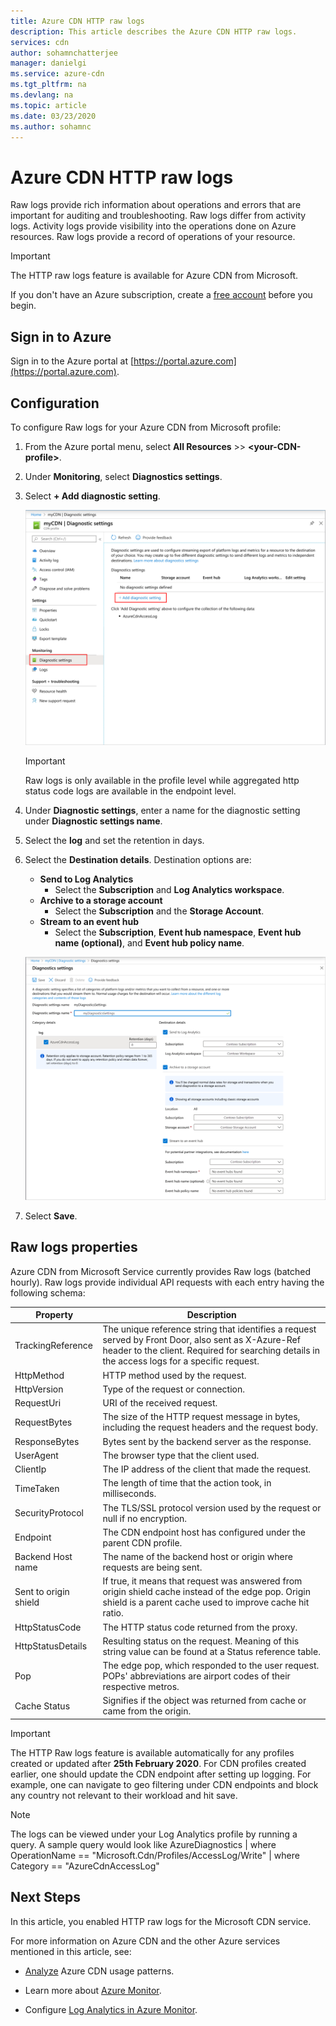 ```yaml
---
title: Azure CDN HTTP raw logs
description: This article describes the Azure CDN HTTP raw logs.
services: cdn
author: sohamnchatterjee
manager: danielgi
ms.service: azure-cdn
ms.tgt_pltfrm: na
ms.devlang: na
ms.topic: article
ms.date: 03/23/2020
ms.author: sohamnc
---
```


# Azure CDN HTTP raw logs
Raw logs provide rich information about operations and errors that are important for auditing and troubleshooting. Raw logs differ from activity logs. Activity logs provide visibility into the operations done on Azure resources. Raw logs provide a record of operations of your resource.

> [!IMPORTANT]
> The HTTP raw logs feature is available for Azure CDN from Microsoft.

If you don't have an Azure subscription, create a [free account](https://azure.microsoft.com/free/?WT.mc_id=A261C142F) before you begin. 

## Sign in to Azure

Sign in to the Azure portal at [https://portal.azure.com](https://portal.azure.com).

## Configuration

To configure Raw logs for your Azure CDN from Microsoft profile: 

1. From the Azure portal menu, select **All Resources** >> **\<your-CDN-profile>**.

2. Under **Monitoring**, select **Diagnostics settings**.

3. Select **+ Add diagnostic setting**.

    ![CDN diagnostic setting](./media/cdn-raw-logs/raw-logs-01.png)

    > [!IMPORTANT]
    > Raw logs is only available in the profile level while aggregated http status code logs are available in the endpoint level.

4. Under **Diagnostic settings**, enter a name for the diagnostic setting under **Diagnostic settings name**.

5. Select the **log** and set the retention in days.

6. Select the **Destination details**. Destination options are:
    * **Send to Log Analytics**
        * Select the **Subscription** and **Log Analytics workspace**.
    * **Archive to a storage account**
        * Select the **Subscription** and the **Storage Account**.
    * **Stream to an event hub**
        * Select the **Subscription**, **Event hub namespace**, **Event hub name (optional)**, and **Event hub policy name**.

    ![CDN diagnostic setting](./media/cdn-raw-logs/raw-logs-02.png)

7. Select **Save**.

## Raw logs properties

Azure CDN from Microsoft Service currently provides Raw logs (batched hourly). Raw logs provide individual API requests with each entry having the following schema: 

| Property              | Description                                                                                                                                                                                          |
|-----------------------|------------------------------------------------------------------------------------------------------------------------------------------------------------------------------------------------------|
| TrackingReference     | The unique reference string that identifies a request served by Front Door, also sent as X-Azure-Ref header to the client. Required for searching details in the access logs for a specific request. |
| HttpMethod            | HTTP method used by the request.                                                                                                                                                                     |
| HttpVersion           | Type of the request or connection.                                                                                                                                                                   |
| RequestUri            | URI of the received request.                                                                                                                                                                         |
| RequestBytes          | The size of the HTTP request message in bytes, including the request headers and the request body.                                                                                                   |
| ResponseBytes         | Bytes sent by the backend server as the response.                                                                                                                                                    |
| UserAgent             | The browser type that the client used.                                                                                                                                                               |
| ClientIp              | The IP address of the client that made the request.                                                                                                                                                  |
| TimeTaken             | The length of time that the action took, in milliseconds.                                                                                                                                            |
| SecurityProtocol      | The TLS/SSL protocol version used by the request or null if no encryption.                                                                                                                           |
| Endpoint              | The CDN endpoint host has configured under the parent CDN profile.                                                                                                                                   |
| Backend Host name     | The name of the backend host or origin where requests are being sent.                                                                                                                                |
| Sent to origin shield | If true, it means that request was answered from origin shield cache instead of the edge pop. Origin shield is a parent cache used to improve cache hit ratio.                                       |
| HttpStatusCode        | The HTTP status code returned from the proxy.                                                                                                                                                        |
| HttpStatusDetails     | Resulting status on the request. Meaning of this string value can be found at a Status reference table.                                                                                              |
| Pop                   | The edge pop, which responded to the user request. POPs' abbreviations are airport codes of their respective metros.                                                                                   |
| Cache Status          | Signifies if the object was returned from cache or came from the origin.                                                                                                             |
> [!IMPORTANT]
> The HTTP Raw logs feature is available automatically for any profiles created or updated after **25th February 2020**. For CDN profiles created earlier, one should update the CDN endpoint after setting up logging. For example, one can navigate to geo filtering under CDN endpoints and block any country not relevant to their workload and hit save. 

> [!NOTE]
> The logs can be viewed under your Log Analytics profile by running a query. A sample query would look like              AzureDiagnostics
| where OperationName == "Microsoft.Cdn/Profiles/AccessLog/Write"
| where Category == "AzureCdnAccessLog"

## Next Steps
In this article, you enabled HTTP raw logs for the Microsoft CDN service.

For more information on Azure CDN and the other Azure services mentioned in this article, see:

* [Analyze](cdn-log-analysis.md) Azure CDN usage patterns.

* Learn more about [Azure Monitor](https://docs.microsoft.com/azure/azure-monitor/overview).

* Configure [Log Analytics in Azure Monitor](https://docs.microsoft.com/azure/azure-monitor/log-query/get-started-portal).
